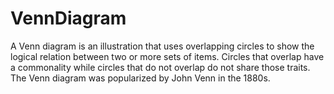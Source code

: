 # VennDiagram
A Venn diagram is an illustration that uses overlapping circles to show the logical relation between two or more sets of items. Circles that overlap have a commonality while circles that do not overlap do not share those traits. The Venn diagram was popularized by John Venn in the 1880s.
